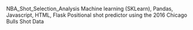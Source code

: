 NBA_Shot_Selection_Analysis
Machine learning (SKLearn), Pandas, Javascript, HTML, Flask
Positional shot predictor using the 2016 Chicago Bulls Shot Data





